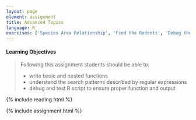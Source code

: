 ```yaml
---
layout: page
element: assignment
title: Advanced Topics
language: R
exercises: ['Species Area Relationship', 'Find the Rodents', 'Debug the Code', 'Test the Code']
---
```



#### Learning Objectives

> Following this assignment students should be able to:
>
> - write basic and nested functions
> - understand the search patterns described by regular expressions
> - debug and test R script to ensure proper function and output 

{% include reading.html %}

{% include assignment.html %}
